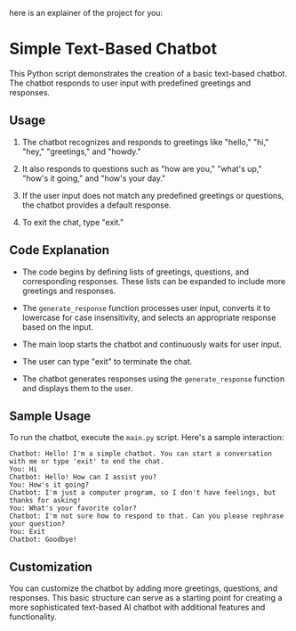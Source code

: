 here is an explainer of the project for you:

# Simple Text-Based Chatbot

This Python script demonstrates the creation of a basic text-based chatbot. The chatbot responds to user input with predefined greetings and responses.

## Usage

1. The chatbot recognizes and responds to greetings like "hello," "hi," "hey," "greetings," and "howdy."

2. It also responds to questions such as "how are you," "what's up," "how's it going," and "how's your day."

3. If the user input does not match any predefined greetings or questions, the chatbot provides a default response.

4. To exit the chat, type "exit."

## Code Explanation

- The code begins by defining lists of greetings, questions, and corresponding responses. These lists can be expanded to include more greetings and responses.

- The `generate_response` function processes user input, converts it to lowercase for case insensitivity, and selects an appropriate response based on the input.

- The main loop starts the chatbot and continuously waits for user input.

- The user can type "exit" to terminate the chat.

- The chatbot generates responses using the `generate_response` function and displays them to the user.

## Sample Usage

To run the chatbot, execute the `main.py` script. Here's a sample interaction:

```
Chatbot: Hello! I'm a simple chatbot. You can start a conversation with me or type 'exit' to end the chat.
You: Hi
Chatbot: Hello! How can I assist you?
You: How's it going?
Chatbot: I'm just a computer program, so I don't have feelings, but thanks for asking!
You: What's your favorite color?
Chatbot: I'm not sure how to respond to that. Can you please rephrase your question?
You: Exit
Chatbot: Goodbye!
```

## Customization

You can customize the chatbot by adding more greetings, questions, and responses. This basic structure can serve as a starting point for creating a more sophisticated text-based AI chatbot with additional features and functionality.